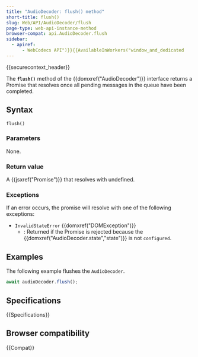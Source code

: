 ```yaml
---
title: "AudioDecoder: flush() method"
short-title: flush()
slug: Web/API/AudioDecoder/flush
page-type: web-api-instance-method
browser-compat: api.AudioDecoder.flush
sidebar:
  - apiref:
      - WebCodecs API")}}{{AvailableInWorkers("window_and_dedicated
---
```


{{securecontext_header}}

The **`flush()`** method of the {{domxref("AudioDecoder")}} interface returns a Promise that resolves once all pending messages in the queue have been completed.

## Syntax

```js-nolint
flush()
```

### Parameters

None.

### Return value

A {{jsxref("Promise")}} that resolves with undefined.

### Exceptions

If an error occurs, the promise will resolve with one of the following exceptions:

- `InvalidStateError` {{domxref("DOMException")}}
  - : Returned if the Promise is rejected because the {{domxref("AudioDecoder.state","state")}} is not `configured`.

## Examples

The following example flushes the `AudioDecoder`.

```js
await audioDecoder.flush();
```

## Specifications

{{Specifications}}

## Browser compatibility

{{Compat}}
